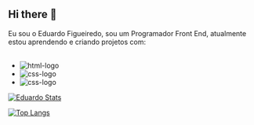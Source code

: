 ## Hi there 👋

Eu sou o Eduardo Figueiredo, sou um Programador Front End, atualmente estou aprendendo e criando projetos com:
<br>
<br>
- <img src="https://img.shields.io/badge/HTML5-E34F26?style=for-the-badge&logo=html5&logoColor=white" alt="html-logo" />

- <img src="https://img.shields.io/badge/CSS3-1572B6?style=for-the-badge&logo=css3&logoColor=white" alt="css-logo" />

- <img src="https://img.shields.io/badge/JavaScript-F7DF1E?style=for-the-badge&logo=javascript&logoColor=black" alt="css-logo" />

[![Eduardo Stats](https://github-readme-stats.vercel.app/api?username=eduardofigueiredo18)](https://github.com/anuraghazra/github-readme-stats)


[![Top Langs](https://github-readme-stats.vercel.app/api/top-langs/?username=eduardofigueiredo18)](https://github.com/anuraghazra/github-readme-stats)
